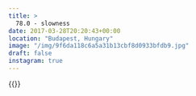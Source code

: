 ```yaml
---
title: >
  78.0 - slowness
date: 2017-03-28T20:20:43+00:00
location: "Budapest, Hungary"
image: "/img/9f6da118c6a5a31b13cbf8d0933bfdb9.jpg"
draft: false
instagram: true
---
```


{{<photo src="/img/9f6da118c6a5a31b13cbf8d0933bfdb9.jpg">}}
